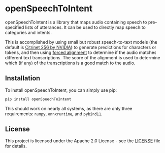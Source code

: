 # openSpeechToIntent

openSpeechToIntent is a library that maps audio containing speech to pre-specified lists of utterances. It can be used to directly map speech to categories and intents.

This is accomplished by using small but robust speech-to-text models (the default is [Citrinet 256 by NVIDIA](https://catalog.ngc.nvidia.com/orgs/nvidia/teams/nemo/models/stt_en_citrinet_256)) to generate predictions for characters or tokens, and then using [forced alignment](https://research.nvidia.com/labs/conv-ai/blogs/2023/2023-08-forced-alignment/) to determine if the audio matches different text transcriptions. The score of the alignment is used to determine which (if any) of the transcriptions is a good match to the audio.

## Installation

To install openSpeechToIntent, you can simply use pip:

```bash
pip install openSpeechToIntent
```

This should work on nearly all systems, as there are only three requirements: `numpy`, `onnxruntime`, and `pybind11`.

## License

This project is licensed under the Apache 2.0 License - see the [LICENSE](LICENSE) file for details.